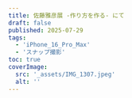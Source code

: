 ```yaml
---
title: 佐藤雅彦展 -作り方を作る- にて
draft: false
published: 2025-07-29
tags:
  - 'iPhone_16_Pro_Max'
  - 'スナップ撮影'
toc: true
coverImage:
  src: '_assets/IMG_1307.jpeg'
  alt: ''
---
```

